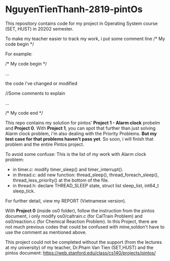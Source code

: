 # NguyenTienThanh-2819-pintOs
This repository contains code for my project in Operating System course  (SET, HUST) in 20202 semester.

To make my teacher easier to track my work, i put some comment line /* My code begin */

For example:

/* My code begin */

...

the code i've changed or modified

//Some comments to explain

...

/* My code end */

This repo contains my solution for pintos' **Project 1 - Alarm clock** probelm and **Project 0**.
With **Project 1**, you can spot that further than just solving Alarm clock problem, i'm also dealing with the Priority Problems. **But my test case for that problems haven't pass yet**. So soon, i will finish that problem and the entire Pintos project.

To avoid some confuse: This is the list of my work with Alarm clock problem: 

 - in timer.c: modify timer_sleep() and timer_interrupt().
 - in thread.c: add new function: thread_sleep(), thread_foreach_sleep(), thread_less_priority() at the bottom of the file.
 - in thread.h: declare THREAD_SLEEP state, struct list sleep_list, int64_t sleep_tick.
 
For further detail, view my REPORT (Vietnamese version).

With **Project 0** (inside os0 folder), follow the instruction from the pintos document, i only modify os0/caltrain.c (for CalTrain Problem) and os0/reaction.c (for Chemical Reaction Problem). In this Project, there are not much previous codes that could be confused with mine,soIdon't have to use the comment as mentioned above.

This project could not be completed without the support (from the lectures at my university) of my teacher, Dr.Pham Van Tien (SET,HUST) and the pintos document: https://web.stanford.edu/class/cs140/projects/pintos/
